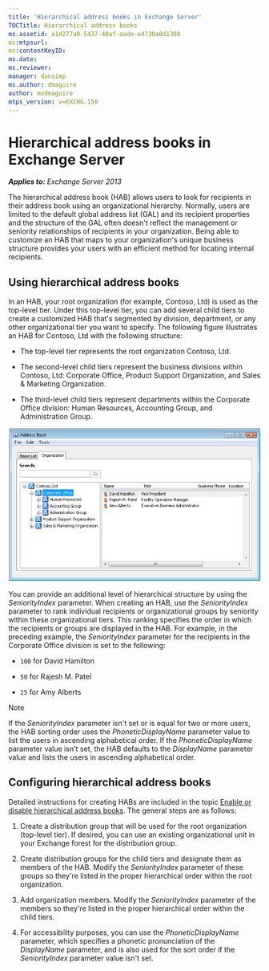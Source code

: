 ```yaml
---
title: 'Hierarchical address books in Exchange Server'
TOCTitle: Hierarchical address books
ms.assetid: a1d277a0-5437-40af-aade-e4730a0d1308
ms:mtpsurl:
ms:contentKeyID:
ms.date:
ms.reviewer: 
manager: dansimp
ms.author: dmaguire
author: msdmaguire
mtps_version: v=EXCHG.150
---
```


# Hierarchical address books in Exchange Server

_**Applies to:** Exchange Server 2013_

The hierarchical address book (HAB) allows users to look for recipients in their address book using an organizational hierarchy. Normally, users are limited to the default global address list (GAL) and its recipient properties and the structure of the GAL often doesn't reflect the management or seniority relationships of recipients in your organization. Being able to customize an HAB that maps to your organization's unique business structure provides your users with an efficient method for locating internal recipients.

## Using hierarchical address books

In an HAB, your root organization (for example, Contoso, Ltd) is used as the top-level tier. Under this top-level tier, you can add several child tiers to create a customized HAB that's segmented by division, department, or any other organizational tier you want to specify. The following figure illustrates an HAB for Contoso, Ltd with the following structure:

- The top-level tier represents the root organization Contoso, Ltd.

- The second-level child tiers represent the business divisions within Contoso, Ltd: Corporate Office, Product Support Organization, and Sales & Marketing Organization.

- The third-level child tiers represent departments within the Corporate Office division: Human Resources, Accounting Group, and Administration Group.

![Hierarchical Address Book dialog](images/ITPro_Mailbox_HABDisplay.gif)

You can provide an additional level of hierarchical structure by using the _SeniorityIndex_ parameter. When creating an HAB, use the _SeniorityIndex_ parameter to rank individual recipients or organizational groups by seniority within these organizational tiers. This ranking specifies the order in which the recipients or groups are displayed in the HAB. For example, in the preceding example, the _SeniorityIndex_ parameter for the recipients in the Corporate Office division is set to the following:

- `100` for David Hamilton

- `50` for Rajesh M. Patel

- `25` for Amy Alberts

> [!NOTE]
> If the _SeniorityIndex_ parameter isn't set or is equal for two or more users, the HAB sorting order uses the _PhoneticDisplayName_ parameter value to list the users in ascending alphabetical order. If the _PhoneticDisplayName_ parameter value isn't set, the HAB defaults to the _DisplayName_ parameter value and lists the users in ascending alphabetical order.

## Configuring hierarchical address books

Detailed instructions for creating HABs are included in the topic [Enable or disable hierarchical address books](enable-or-disable-hierarchical-address-books-exchange-2013.md). The general steps are as follows:

1. Create a distribution group that will be used for the root organization (top-level tier). If desired, you can use an existing organizational unit in your Exchange forest for the distribution group.

2. Create distribution groups for the child tiers and designate them as members of the HAB. Modify the _SeniorityIndex_ parameter of these groups so they're listed in the proper hierarchical order within the root organization.

3. Add organization members. Modify the _SeniorityIndex_ parameter of the members so they're listed in the proper hierarchical order within the child tiers.

4. For accessibility purposes, you can use the _PhoneticDisplayName_ parameter, which specifies a phonetic pronunciation of the _DisplayName_ parameter, and is also used for the sort order if the _SeniorityIndex_ parameter value isn't set.

